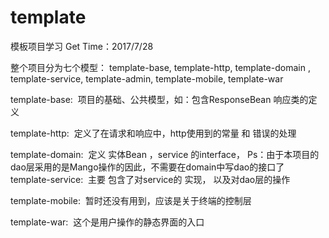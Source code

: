 # template
模板项目学习
Get Time：2017/7/28

整个项目分为七个模型：
template-base, template-http, template-domain
, template-service, template-admin, template-mobile, template-war

template-base:
  项目的基础、公共模型，如：包含ResponseBean 响应类的定义

template-http:
  定义了在请求和响应中，http使用到的常量 和 错误的处理

template-domain:
  定义 实体Bean ，service 的interface， Ps：由于本项目的dao层采用的是Mango操作的因此，不需要在domain中写dao的接口了
  
template-service:
  主要 包含了对service的 实现， 以及对dao层的操作
 
template-mobile: 
  暂时还没有用到，应该是关于终端的控制层

template-war:
  这个是用户操作的静态界面的入口
 
